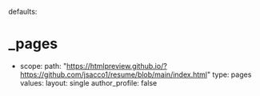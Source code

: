 defaults:
  # _pages
  - scope:
      path: "https://htmlpreview.github.io/?https://github.com/jsacco1/resume/blob/main/index.html"
      type: pages
    values:
      layout: single
      author_profile: false
